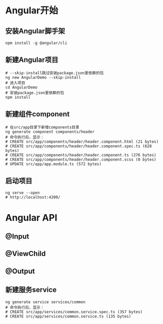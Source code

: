 

# Angular开始

## 安装Angular脚手架

```shell
npm install -g @angular/cli
```

## 新建Angular项目

```shell
# --skip-install跳过安装package.json里依赖的包
ng new AngularDemo --skip-install
# 进入项目
cd AngularDemo
# 安装package.json里依赖的包
npm install
```

## 新建组件component

```shell
# 在src/app目录下新增components目录
ng generate component components/header
# 命令执行后，显示：
# CREATE src/app/components/header/header.component.html (21 bytes)
# CREATE src/app/components/header/header.component.spec.ts (628 bytes)
# CREATE src/app/components/header/header.component.ts (276 bytes)
# CREATE src/app/components/header/header.component.scss (0 bytes)
# UPDATE src/app/app.module.ts (572 bytes)
```

## 启动项目

```shell
ng serve --open
# http://localhost:4200/
```

# Angular API

## @Input

## @ViewChild

## @Output

## 新建服务service

```shell
ng generate service services/common
# 命令执行后，显示：
# CREATE src/app/services/common.service.spec.ts (357 bytes)
# CREATE src/app/services/common.service.ts (135 bytes)
```

